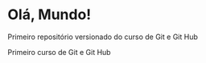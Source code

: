 # Olá, Mundo!
 Primeiro repositório versionado do curso de Git e Git Hub

 Primeiro curso de Git e Git Hub
